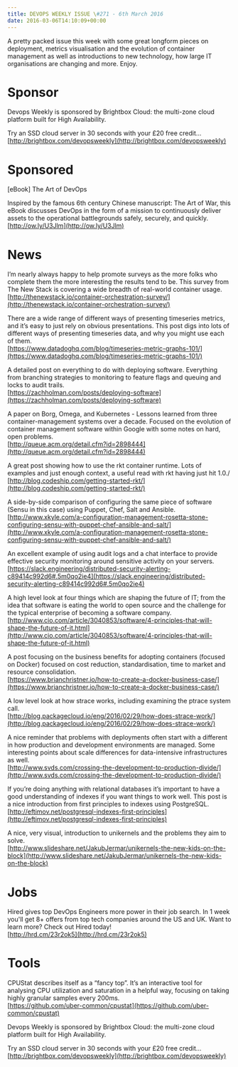 ```yaml
---
title: DEVOPS WEEKLY ISSUE \#271 - 6th March 2016 
date: 2016-03-06T14:10:09+00:00
---
```


A pretty packed issue this week with some great longform pieces on deployment, metrics visualisation and the evolution of container management as well as introductions to new technology, how large IT organisations are changing and more. Enjoy.


Sponsor
======

Devops Weekly is sponsored by Brightbox Cloud: the multi-zone cloud platform built for High Availability.

Try an SSD cloud server in 30 seconds with your £20 free credit…
<br>[http://brightbox.com/devopsweekly](http://brightbox.com/devopsweekly)


Sponsored
========

[eBook] The Art of DevOps

Inspired by the famous 6th century Chinese manuscript: The Art of War, this eBook discusses DevOps in the form of a mission to continuously deliver assets to the operational battlegrounds safely, securely, and quickly.
<br>[http://ow.ly/U3Jlm](http://ow.ly/U3Jlm)


News
====

I’m nearly always happy to help promote surveys as the more folks who complete them the more interesting the results tend to be. This survey from The New Stack is covering a wide breadth of real-world container usage.
<br>[http://thenewstack.io/container-orchestration-survey/](http://thenewstack.io/container-orchestration-survey/)


There are a wide range of different ways of presenting timeseries metrics, and it’s easy to just rely on obvious presentations. This post digs into lots of different ways of presenting timeseries data, and why you might use each of them.
<br>[https://www.datadoghq.com/blog/timeseries-metric-graphs-101/](https://www.datadoghq.com/blog/timeseries-metric-graphs-101/)


A detailed post on everything to do with deploying software. Everything from branching strategies to monitoring to feature flags and queuing and locks to audit trails.
<br>[https://zachholman.com/posts/deploying-software](https://zachholman.com/posts/deploying-software)


A paper on Borg, Omega, and Kubernetes - Lessons learned from three container-management systems over a decade. Focused on the evolution of container management software within Google with some notes on hard, open problems.
<br>[http://queue.acm.org/detail.cfm?id=2898444](http://queue.acm.org/detail.cfm?id=2898444)


A great post showing how to use the rkt container runtime. Lots of examples and just enough context, a useful read with rkt having just hit 1.0./
<br>[http://blog.codeship.com/getting-started-rkt/](http://blog.codeship.com/getting-started-rkt/)


A side-by-side comparison of configuring the same piece of software (Sensu in this case) using Puppet, Chef, Salt and Ansible.
<br>[http://www.xkyle.com/a-configuration-management-rosetta-stone-configuring-sensu-with-puppet-chef-ansible-and-salt/](http://www.xkyle.com/a-configuration-management-rosetta-stone-configuring-sensu-with-puppet-chef-ansible-and-salt/)


An excellent example of using audit logs and a chat interface to provide effective security monitoring around sensitive activity on your servers.
<br>[https://slack.engineering/distributed-security-alerting-c89414c992d6#.5m0qo2ie4](https://slack.engineering/distributed-security-alerting-c89414c992d6#.5m0qo2ie4)


A high level look at four things which are shaping the future of IT; from the idea that software is eating the world to open source and the challenge for the typical enterprise of becoming a software company.
<br>[http://www.cio.com/article/3040853/software/4-principles-that-will-shape-the-future-of-it.html](http://www.cio.com/article/3040853/software/4-principles-that-will-shape-the-future-of-it.html)


A post focusing on the business benefits for adopting containers (focused on Docker) focused on cost reduction, standardisation, time to market and resource consolidation.
<br>[https://www.brianchristner.io/how-to-create-a-docker-business-case/](https://www.brianchristner.io/how-to-create-a-docker-business-case/)


A low level look at how strace works, including examining the ptrace system call.
<br>[http://blog.packagecloud.io/eng/2016/02/29/how-does-strace-work/](http://blog.packagecloud.io/eng/2016/02/29/how-does-strace-work/)


A nice reminder that problems with deployments often start with a different in how production and development environments are managed. Some interesting points about scale differences for data-intensive infrastructures as well.
<br>[http://www.svds.com/crossing-the-development-to-production-divide/](http://www.svds.com/crossing-the-development-to-production-divide/)


If you’re doing anything with relational databases it’s important to have a good understanding of indexes if you want things to work well. This post is a nice introduction from first principles to indexes using PostgreSQL.
<br>[http://eftimov.net/postgresql-indexes-first-principles](http://eftimov.net/postgresql-indexes-first-principles)


A nice, very visual, introduction to unikernels and the problems they aim to solve.
<br>[http://www.slideshare.net/JakubJermar/unikernels-the-new-kids-on-the-block](http://www.slideshare.net/JakubJermar/unikernels-the-new-kids-on-the-block)


Jobs
====

Hired gives top DevOps Engineers more power in their job search. In 1 week you'll get 8+ offers from top tech companies around the US and UK. Want to learn more? Check out Hired today!
<br>[http://hrd.cm/23r2ok5](http://hrd.cm/23r2ok5)


Tools
=====

CPUStat describes itself as a “fancy top”. It’s an interactive tool for analysing CPU utilization and saturation in a helpful way, focusing on taking highly granular samples every 200ms.
<br>[https://github.com/uber-common/cpustat](https://github.com/uber-common/cpustat)


Devops Weekly is sponsored by Brightbox Cloud: the multi-zone cloud platform built for High Availability.

Try an SSD cloud server in 30 seconds with your £20 free credit…
<br>[http://brightbox.com/devopsweekly](http://brightbox.com/devopsweekly)



